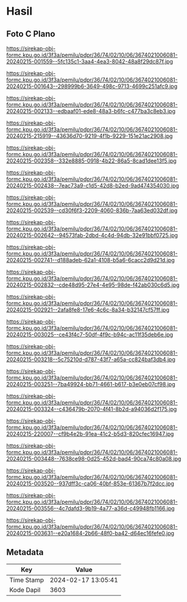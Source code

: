 # Hasil

## Foto C Plano

https://sirekap-obj-formc.kpu.go.id/3f3a/pemilu/pdpr/36/74/02/10/06/3674021006081-20240215-001559--5fc135c1-3aa4-4ea3-8042-48a8f29dc87f.jpg

https://sirekap-obj-formc.kpu.go.id/3f3a/pemilu/pdpr/36/74/02/10/06/3674021006081-20240215-001643--298999b6-3649-498c-9713-4699c251afc9.jpg

https://sirekap-obj-formc.kpu.go.id/3f3a/pemilu/pdpr/36/74/02/10/06/3674021006081-20240215-002133--edbaaf01-ede8-48a3-b6fc-c477ba3c8eb3.jpg

https://sirekap-obj-formc.kpu.go.id/3f3a/pemilu/pdpr/36/74/02/10/06/3674021006081-20240215-215919--43636d70-9219-4f1b-9229-151e21ac2908.jpg

https://sirekap-obj-formc.kpu.go.id/3f3a/pemilu/pdpr/36/74/02/10/06/3674021006081-20240215-002358--332e8885-0918-4b22-86a5-8cad1dee13f5.jpg

https://sirekap-obj-formc.kpu.go.id/3f3a/pemilu/pdpr/36/74/02/10/06/3674021006081-20240215-002438--7eac73a9-c1d5-42d8-b2ed-9ad474354030.jpg

https://sirekap-obj-formc.kpu.go.id/3f3a/pemilu/pdpr/36/74/02/10/06/3674021006081-20240215-002539--cd30f6f3-2209-4060-836b-7aa63ed032df.jpg

https://sirekap-obj-formc.kpu.go.id/3f3a/pemilu/pdpr/36/74/02/10/06/3674021006081-20240215-002642--94573fab-2dbd-4c4d-94db-32e91bbf0725.jpg

https://sirekap-obj-formc.kpu.go.id/3f3a/pemilu/pdpr/36/74/02/10/06/3674021006081-20240215-002741--d188adeb-62a1-4108-b5a6-6cacc2d9d21d.jpg

https://sirekap-obj-formc.kpu.go.id/3f3a/pemilu/pdpr/36/74/02/10/06/3674021006081-20240215-002832--cde48d95-27e4-4e95-98de-f42ab030c6d5.jpg

https://sirekap-obj-formc.kpu.go.id/3f3a/pemilu/pdpr/36/74/02/10/06/3674021006081-20240215-002921--2afa8fe8-17e6-4c6c-8a34-b32147cf57ff.jpg

https://sirekap-obj-formc.kpu.go.id/3f3a/pemilu/pdpr/36/74/02/10/06/3674021006081-20240215-003025--ce43f4c7-50df-4f9c-b94c-ac11f35deb6e.jpg

https://sirekap-obj-formc.kpu.go.id/3f3a/pemilu/pdpr/36/74/02/10/06/3674021006081-20240215-003218--5c75210d-d787-43f7-a65a-cc824baf3db4.jpg

https://sirekap-obj-formc.kpu.go.id/3f3a/pemilu/pdpr/36/74/02/10/06/3674021006081-20240215-003251--7ba49924-bb71-4661-b617-b3e0eb07cf98.jpg

https://sirekap-obj-formc.kpu.go.id/3f3a/pemilu/pdpr/36/74/02/10/06/3674021006081-20240215-003324--c436479b-2070-4f41-8b2d-a94036d2f175.jpg

https://sirekap-obj-formc.kpu.go.id/3f3a/pemilu/pdpr/36/74/02/10/06/3674021006081-20240215-220007--cf9b4e2b-91ea-41c2-b5d3-820cfec16947.jpg

https://sirekap-obj-formc.kpu.go.id/3f3a/pemilu/pdpr/36/74/02/10/06/3674021006081-20240215-003448--7638ce98-0d25-452d-bad4-90ca74c80a08.jpg

https://sirekap-obj-formc.kpu.go.id/3f3a/pemilu/pdpr/36/74/02/10/06/3674021006081-20240215-003520--937dff3c-ca06-40bf-853e-61367b7f2dcc.jpg

https://sirekap-obj-formc.kpu.go.id/3f3a/pemilu/pdpr/36/74/02/10/06/3674021006081-20240215-003556--4c7dafd3-9b19-4a77-a36d-c49948fb1166.jpg

https://sirekap-obj-formc.kpu.go.id/3f3a/pemilu/pdpr/36/74/02/10/06/3674021006081-20240215-003631--e20a1684-2b66-48f0-ba42-d64ec16fefe0.jpg


## Metadata

| Key        | Value               |
| ---------- | ------------------- |
| Time Stamp | 2024-02-17 13:05:41 |
| Kode Dapil | 3603                |



